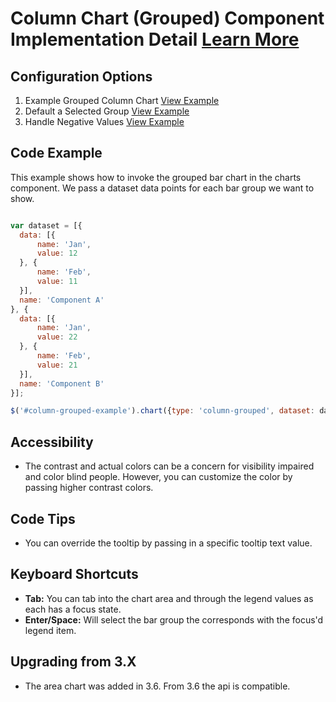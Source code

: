 
# Column Chart (Grouped) Component Implementation Detail [Learn More](#)

## Configuration Options

1. Example Grouped Column Chart [View Example]( /components/column-grouped/example-index)
2. Default a Selected Group [View Example]( /components/column-grouped/example-selected)
3. Handle Negative Values [View Example]( /components/column-grouped/example-negative-value)

## Code Example

This example shows how to invoke the grouped bar chart in the charts component. We pass a dataset data points for each bar group we want to show.
```javascript

var dataset = [{
  data: [{
      name: 'Jan',
      value: 12
  }, {
      name: 'Feb',
      value: 11
  }],
  name: 'Component A'
}, {
  data: [{
      name: 'Jan',
      value: 22
  }, {
      name: 'Feb',
      value: 21
  }],
  name: 'Component B'
}];

$('#column-grouped-example').chart({type: 'column-grouped', dataset: dataset});


```

## Accessibility

- The contrast and actual colors can be a concern for visibility impaired and color blind people. However, you can customize the color by passing higher contrast colors.


## Code Tips

- You can override the tooltip by passing in a specific tooltip text value.


## Keyboard Shortcuts

-   **Tab:** You can tab into the chart area and through the legend values as each has a focus state.
-   **Enter/Space:** Will select the bar group the corresponds with the focus'd legend item.

## Upgrading from 3.X

-   The area chart was added in 3.6. From 3.6 the api is compatible.
